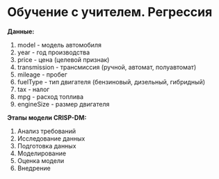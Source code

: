 # Обучение с учителем. Регрессия
**Данные:**
1. model - модель автомобиля
2. year - год производства
3. price - цена (целевой признак)
4. transmission - трансмиссия (ручной, автомат, полуавтомат)
5. mileage - пробег
6. fuelType - тип двигателя (бензиновый, дизельный, гибридный)
7. tax - налог
9. mpg - расход топлива
10. engineSize - размер двигателя

**Этапы модели CRISP-DM:**
1. Анализ требований
2. Исследование данных
3. Подготовка данных
4. Моделирование
5. Оценка модели
6. Внедрение

